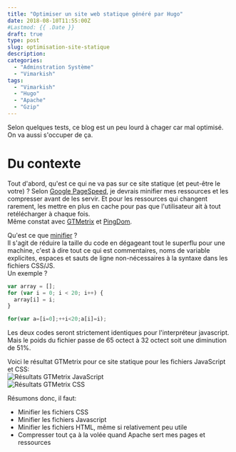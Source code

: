 ```yaml
---
title: "Optimiser un site web statique généré par Hugo"
date: 2018-08-10T11:55:00Z
#Lastmod: {{ .Date }}
draft: true
type: post
slug: optimisation-site-statique
description: 
categories:
  - "Adminstration Système"
  - "Vimarkish"
tags:
  - "Vimarkish"
  - "Hugo"
  - "Apache"
  - "Gzip"
---
```


Selon quelques tests, ce blog est un peu lourd à chager car mal optimisé.  
On va aussi s'occuper de ça.

<!--more-->

# Du contexte

Tout d'abord, qu'est ce qui ne va pas sur ce site statique (et peut-être le votre) ?
Selon [Google PageSpeed](https://developers.google.com/speed/), je devrais minifier mes ressources et les compresser avant de les servir. Et pour les ressources qui changent rarement, les mettre en plus en cache pour pas que l'utilisateur ait à tout retélécharger à chaque fois.  
Même constat avec [GTMetrix](https://gtmetrix.com) et [PingDom](https://tools.pingdom.com).

Qu'est ce que [minifier](https://en.wikipedia.org/wiki/Minification_(programming)) ?  
Il s'agit de réduire la taille du code en dégageant tout le superflu pour une machine, c'est à dire tout ce qui est commentaires, noms de variable explicites, espaces et sauts de ligne non-nécessaires à la syntaxe dans les fichiers CSS/JS.  
Un exemple ?
```js
var array = [];
for (var i = 0; i < 20; i++) {
  array[i] = i;
}
```
```js
for(var a=[i=0];++i<20;a[i]=i);
```
Les deux codes seront strictement identiques pour l'interpréteur javascript. Mais le poids du fichier passe de 65 octect à 32 octect soit une diminution de 51%.

Voici le résultat GTMetrix pour ce site statique pour les fichiers JavaScript et CSS:  
![Résultats GTMetrix JavaScript](/images/optimisation-site-statique/GTMetrix-javascript.png)  
![Résultats GTMetrix CSS](/images/optimisation-site-statique/GTMetrix-css.png)


Résumons donc, il faut:
- Minifier les fichiers CSS
- Minifier les fichiers Javascript
- Minifier les fichiers HTML, même si relativement peu utile
- Compresser tout ça à la volée quand Apache sert mes pages et ressources